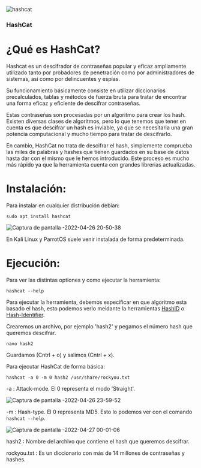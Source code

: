 ![hashcat](https://user-images.githubusercontent.com/103068924/165367806-d273a082-b4ff-4208-a27d-67ebd83d4610.png)

### HashCat

# ¿Qué es HashCat?

Hashcat es un descifrador de contraseñas popular y eficaz ampliamente utilizado tanto por probadores de penetración
como por administradores de sistemas, así como por delincuentes y espías.

Su funcionamiento básicamente consiste en utilizar diccionarios precalculados, tablas y métodos de fuerza bruta 
para tratar de encontrar una forma eficaz y eficiente de descifrar contraseñas.

Estas contraseñas son procesadas por un algoritmo para crear los hash. Existen diversas clases de algoritmos, pero
lo que tenemos que tener en cuenta es que descifrar un hash es inviable, ya que se necesitaria una gran potencia 
computacional y mucho tiempo para tratar de descifrarlo. 

En cambio, HashCat no trata de descifrar el hash, simplemente comprueba las miles de palabras y hashes que tienen
guardados en su base de datos hasta dar con el mismo que le hemos introducido. Este proceso es mucho más rápido ya
que la herramienta cuenta con grandes librerias actualizadas.

# Instalación:

Para instalar en cualquier distribución debian:

    sudo apt install hashcat
    
![Captura de pantalla -2022-04-26 20-50-38](https://user-images.githubusercontent.com/103068924/165371300-6a365958-6308-4a7a-a490-7cc56deec53a.png)

En Kali Linux y ParrotOS suele venir instalada de forma predeterminada.

# Ejecución:

Para ver las distintas optiones y como ejecutar la herramienta:

    hashcat --help

Para ejecutar la herramienta, debemos especificar en que algoritmo esta basado el hash, esto podemos verlo meidante
la herramientas [HashID](./HashId.html) o [Hash-Identifier](./Hash-Identifier.html).

Crearemos un archivo, por ejemplo 'hash2' y pegamos el número hash que queremos descifrar.

    nano hash2
    
 Guardamos (Cntrl + o) y salimos (Cntrl + x).
 
 Para ejecutar HashCat de forma básica:
 
    hashcat -a 0 -m 0 hash2 /usr/share/rockyou.txt
    
 -a : Attack-mode. El 0 representa el modo 'Straight'.
 
 ![Captura de pantalla -2022-04-26 23-59-52](https://user-images.githubusercontent.com/103068924/165399824-debe9e55-256e-49a0-ba46-958a9efd2db4.png)

 -m : Hash-type. El 0 representa MD5. Esto lo podemos ver con el comando `hashcat --help`.
 
 ![Captura de pantalla -2022-04-27 00-01-06](https://user-images.githubusercontent.com/103068924/165399873-50a11294-9cd6-4833-8642-16d5193ec93c.png)
 
 hash2 : Nombre del archivo que contiene el hash que queremos descifrar.
 
 rockyou.txt : Es un diccionario con más de 14 millones de contraseñas y hashes.
 
